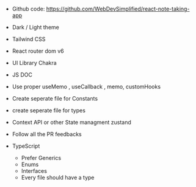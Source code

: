 - Github code: https://github.com/WebDevSimplified/react-note-taking-app



- Dark / Light theme
- Tailwind CSS
- React router dom v6
- UI Library Chakra
- JS DOC
- Use proper useMemo , useCallback , memo, customHooks
- Create seperate file for Constants
- create seperate file for types
- Context API or other State managment zustand
- Follow all the PR feedbacks
- TypeScript
  - Prefer Generics
  - Enums
  - Interfaces
  - Every file should have a type
